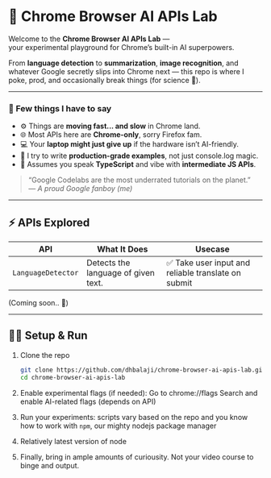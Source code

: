 # 🧠 Chrome Browser AI APIs Lab

Welcome to the **Chrome Browser AI APIs Lab** —  
your experimental playground for Chrome’s built-in AI superpowers.  

From **language detection** to **summarization**, **image recognition**, and whatever Google secretly slips into Chrome next — this repo is where I poke, prod, and occasionally break things (for science 🧪).  

---

### 💬 Few things I have to say

- ⚙️ Things are **moving fast... and slow** in Chrome land.  
- 🌐 Most APIs here are **Chrome-only**, sorry Firefox fam.  
- 💻 Your **laptop might just give up** if the hardware isn’t AI-friendly.  
- 🧩 I try to write **production-grade examples**, not just console.log magic.  
- 💙 Assumes you speak **TypeScript** and vibe with **intermediate JS APIs**.  

> “Google Codelabs are the most underrated tutorials on the planet.”  
> — *A proud Google fanboy (me)*  

---

## ⚡ APIs Explored

| API | What It Does | Usecase |
|-----|---------------|---------------------------|
| `LanguageDetector` | Detects the language of given text. | ✅ Take user input and reliable translate on submit |

(Coming soon.. 🤖)

---

## 🧑‍💻 Setup & Run

1. Clone the repo  
   ```bash
   git clone https://github.com/dhbalaji/chrome-browser-ai-apis-lab.git
   cd chrome-browser-ai-apis-lab
   ```
2. Enable experimental flags (if needed): Go to chrome://flags
   Search and enable AI-related flags (depends on API)

3. Run your experiments: scripts vary based on the repo and you know how to work with `npm`, our mighty nodejs package manager

4. Relatively latest version of node

5. Finally, bring in ample amounts of curiousity. Not your video course to binge and output.
  
